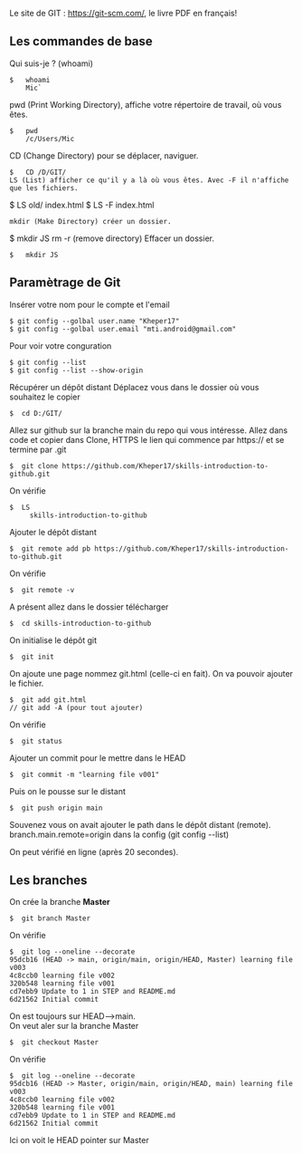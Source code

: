 Le site de GIT : https://git-scm.com/, le livre PDF en français!

## Les commandes de base
Qui suis-je ? (whoami)
```
$   whoami
    Mic`
```
pwd (Print Working Directory), affiche votre répertoire de travail, où vous êtes.
```
$   pwd
    /c/Users/Mic
```
CD (Change Directory) pour se déplacer, naviguer.
```
$   CD /D/GIT/
LS (List) afficher ce qu'il y a là où vous êtes. Avec -F il n'affiche que les fichiers.
```
$   LS
     old/ 
     index.html
$   LS -F
     index.html
```
mkdir (Make Directory) créer un dossier.
```
$   mkdir JS
rm -r (remove directory) Effacer un dossier.
```
$   mkdir JS
```



## Paramètrage de Git
Insérer votre nom pour le compte et l'email
```
$ git config --golbal user.name "Kheper17"
$ git config --golbal user.email "mti.android@gmail.com"
```
Pour voir votre conguration
```
$ git config --list
$ git config --list --show-origin
```
Récupérer un dépôt distant
Déplacez vous dans le dossier où vous souhaitez le copier
```
$  cd D:/GIT/
```
Allez sur github sur la branche main du repo qui vous intéresse. Allez dans code et copier dans Clone, HTTPS le lien qui commence par https:// et se termine par .git
```
$  git clone https://github.com/Kheper17/skills-introduction-to-github.git
```
On vérifie
```
$  LS
     skills-introduction-to-github
```     
Ajouter le dépôt distant
```
$  git remote add pb https://github.com/Kheper17/skills-introduction-to-github.git
```
On vérifie
```
$  git remote -v
```
A présent allez dans le dossier télécharger
```
$  cd skills-introduction-to-github
```
On initialise le dépôt git
```
$  git init
```
On ajoute une page nommez git.html (celle-ci en fait).
On va pouvoir ajouter le fichier.
```
$  git add git.html
// git add -A (pour tout ajouter)
```
On vérifie
```
$  git status
```
Ajouter un commit pour le mettre dans le HEAD
```
$  git commit -m "learning file v001"
```
Puis on le pousse sur le distant
```
$  git push origin main
``` 
Souvenez vous on avait ajouter le path dans le dépôt distant (remote).
branch.main.remote=origin dans la config (git config --list)

On peut vérifié en ligne (après 20 secondes).


## Les branches

On crée la branche **Master**
```
$  git branch Master
```
On vérifie
```
$  git log --oneline --decorate
95dcb16 (HEAD -> main, origin/main, origin/HEAD, Master) learning file v003
4c8ccb0 learning file v002
320b548 learning file v001
cd7ebb9 Update to 1 in STEP and README.md
6d21562 Initial commit
```
On est toujours sur HEAD-->main. <br>
On veut aler sur la branche Master
```
$  git checkout Master
```
On vérifie
```
$  git log --oneline --decorate
95dcb16 (HEAD -> Master, origin/main, origin/HEAD, main) learning file v003
4c8ccb0 learning file v002
320b548 learning file v001
cd7ebb9 Update to 1 in STEP and README.md
6d21562 Initial commit
```
Ici on voit le HEAD pointer sur Master